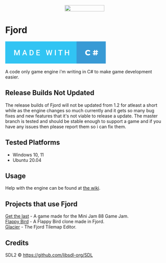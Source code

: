 <p align="center">
 <img src=https://i.imgur.com/dhYU9ni.png width=50% height=50%>
</p>

# Fjord
<a href="https://dotnet.microsoft.com/">
 <img src="./icons/made-with-c%23.svg">
</a> <br>

A code only game engine i'm writing in C# to make game development easier.

## Release Builds Not Updated

The release builds of Fjord will not be updated from 1.2 for atleast a short while as the engine changes so much currently and it gets so many bug fixes and new features that it's not viable to release a update. The master branch is tested and should be stable enough to support a game and if you have any issues then please report them so i can fix them.

## Tested Platforms

- Windows 10, 11
- Ubuntu 20.04

## Usage

Help with the engine can be found at [the wiki](https://github.com/willmexe/Fjord/wiki).

## Projects that use Fjord

[Get the last](https://github.com/willmexe/Mini-Jam-88) - A game made for the Mini Jam 88 Game Jam.  
[Flappy Bird](https://github.com/willmexe/Flappy_Bird) - A Flappy Bird clone made in Fjord.  
[Glacier](https://github.com/willmexe/Glacier) - The Fjord Tilemap Editor.  

## Credits

SDL2 © https://github.com/libsdl-org/SDL

